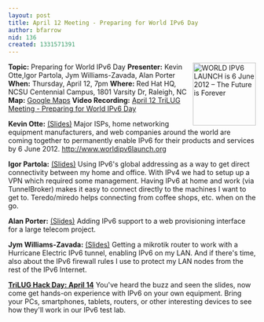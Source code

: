 ```yaml
---
layout: post
title: April 12 Meeting - Preparing for World IPv6 Day
author: bfarrow
nid: 136
created: 1331571391
---
```

<a href="http://www.worldipv6launch.org" ><img title="WORLD IPV6 LAUNCH is 6 June 2012 – The Future is Forever" src="http://www.worldipv6launch.org/wp-content/themes/ipv6/downloads/World_IPv6_launch_badge_128.png" alt="WORLD IPV6 LAUNCH is 6 June 2012 – The Future is Forever" width="128" height="128" align="right" /></a>

<strong>Topic:</strong> <span id="topic">Preparing for World IPv6 Day</span>
<strong>Presenter:</strong> <span id="presenter">Kevin Otte,Igor Partola, Jym Williams-Zavada, Alan Porter</span>
<strong>When:</strong> <span id="date">Thursday, April 12, 7pm</span>
<strong>Where:</strong> <span id="location">Red Hat HQ, NCSU Centennial Campus, 1801 Varsity Dr, Raleigh, NC</span>
<strong>Map:</strong> <a href="http://maps.google.com/maps?q=red+hat+&hl=en&sll=35.773414,-78.675874&hq=red+hat">Google Maps</a>
<strong>Video Recording:</strong> <a href="http://archive.org/details/April12TrilugMeeting-PreparingForWorldIpv6Day">April 12 TriLUG Meeting - Preparing for World IPv6 Day</a>

<!--break-->
<strong>Kevin Otte:</strong> <a href="http://www.trilug.org/~kjotte/w6l-trilug.pdf">(Slides)</a>
Major ISPs, home networking equipment manufacturers, and web companies around the world are coming together to permanently enable IPv6 for their products and services by 6 June 2012.
<a href="http://www.worldipv6launch.org/" >http://www.worldipv6launch.org</a>


<strong>Igor Partola:</strong> <a href="http://igorpartola.com/trilug/ipv6/">(Slides)</a>
Using IPv6's global addressing as a way to get direct connectivity between my home and office. With IPv4 we had to setup up a VPN which required some management. Having IPv6 at home and work (via TunnelBroker) makes it easy to connect directly to the machines I want to get to. Teredo/miredo helps connecting from coffee shops, etc. when on the go.

<strong>Alan Porter:</strong> <a href="http://trilug.org/~porter/ipv6/">(Slides)</a>
Adding IPv6 support to a web provisioning interface for a large telecom project. 

<strong>Jym Williams-Zavada:</strong> <a href="http://www.jrwz.net/technical/mikrotik-ipv6/">(Slides)</a>
Getting a mikrotik router to work with a Hurricane Electric IPv6 tunnel, enabling IPv6 on my LAN.  And if there's time, also about the IPv6 firewall rules I use to protect my LAN nodes from the rest of the IPv6 Internet.

<strong><a href="http://trilug.org/2012-03-14/hackday">TriLUG Hack Day: April 14</a></strong>
You've heard the buzz and seen the slides, now come get hands-on experience with IPv6 on your own equipment. Bring your PCs, smartphones, tablets, routers, or other interesting devices to see how they'll work in our IPv6 test lab.

